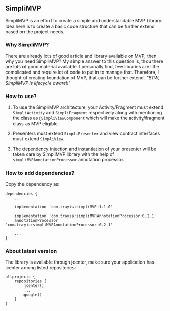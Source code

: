 ## SimpliMVP
SimpliMVP is an effort to create a simple and understandable MVP Library. Idea here is to create a basic code structure 
that can be further extend based on the project needs.

### Why SimpliMVP?
There are already lots of good article and library available on MVP, then why you need SimpliMVP?
My simple answer to this question is, thou there are lots of good material available. I personally find, few libraries are little complicated and require lot of code to put in to manage that.
Therefore, I thought of creating foundation of MVP, that can be further extend. *"BTW, SimpliMVP is lifecycle aware!!"*

### How to use?
1. To use the SimpliMVP architecture, your Activity/Fragment must extend ```SimpliActivity``` and ```SimpliFragment``` respectively along with mentioning the class as ```@SimpliViewComponent``` which will make the activity/fragment class as MVP eligible.

2. Presenters must extend ```SimpliPresenter``` and view contract interfaces must extend ```SimpliView```.

3. The dependency injection and instantiation of your presenter will be taken care by SimpliMVP library with the help of ```simpliMVPAnnotationProcessor``` annotation processor.

### How to add dependencies?
Copy the dependency as:

```
dependencies {
    ...
    
    implementation 'com.trayis:simpliMVP:1.1.0'

    implementation 'com.trayis:simpliMVPAnnotationProcessor:0.2.1'
    annotationProcessor 'com.trayis:simpliMVPAnnotationProcessor:0.2.1'
    
    ...
}
```

### About latest version
The library is available through jcenter, make sure your application has jcenter among listed repositories:

```
allprojects {
    repositories {
        jcenter()
        ...
        google()
    }
}
```
